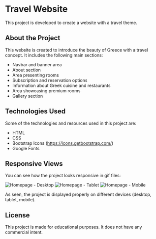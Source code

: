 # Travel Website

This project is developed to create a website with a travel theme.

## About the Project

This website is created to introduce the beauty of Greece with a travel concept. It includes the following main sections:

- Navbar and banner area
- About section
- Area presenting rooms
- Subscription and reservation options
- Information about Greek cuisine and restaurants
- Area showcasing premium rooms
- Gallery section

## Technologies Used

Some of the technologies and resources used in this project are:

- HTML
- CSS
- Bootstrap Icons (https://icons.getbootstrap.com/)
- Google Fonts


## Responsive Views

You can see how the project looks responsive in gif files:

![Homepage - Desktop](./travel-html-css/desktop.gif)
![Homepage - Tablet](./travel-html-css/tablet.gif)
![Homepage - Mobile](./travel-html-css/mobile.gif)

As seen, the project is displayed properly on different devices (desktop, tablet, mobile).

## License

This project is made for educational purposes. It does not have any commercial intent.
